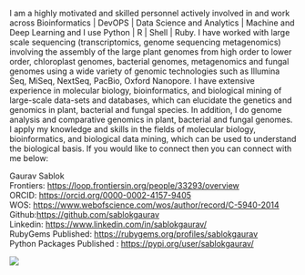 I am a highly motivated and skilled personnel actively involved in and work across Bioinformatics | DevOPS | Data Science and Analytics | Machine and Deep Learning and I use Python | R | Shell | Ruby. I have worked with large scale sequencing (transcriptomics, genome sequencing metagenomics) involving the assembly of the large plant genomes from high order to lower order, chloroplast genomes, bacterial genomes, metagenomics and fungal genomes using a wide variety of genomic technologies such as Illumina Seq, MiSeq, NextSeq, PacBio, Oxford Nanopore. I have extensive experience in molecular biology, bioinformatics, and biological mining of large-scale data-sets and databases, which can elucidate the genetics and genomics in plant, bacterial and fungal species. In addition, I do genome analysis and comparative genomics in plant, bacterial and fungal genomes. I apply my knowledge and skills in the fields of molecular biology, bioinformatics, and biological data mining, which can be used to understand the biological basis.  If you would like to connect then you can connect with me below: 

Gaurav Sablok \
Frontiers: https://loop.frontiersin.org/people/33293/overview \
ORCID: https://orcid.org/0000-0002-4157-9405 \
WOS: https://www.webofscience.com/wos/author/record/C-5940-2014 \
Github:https://github.com/sablokgaurav \
Linkedin: https://www.linkedin.com/in/sablokgaurav/ \
RubyGems Published: https://rubygems.org/profiles/sablokgaurav \
Python Packages Published : https://pypi.org/user/sablokgaurav/

![](https://raw.githubusercontent.com/sablokgaurav/githubreadstats/master/generated/overview.svg#gh-light-mode-only)
